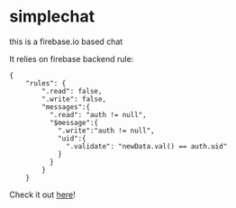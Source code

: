 # simplechat
this is a firebase.io based chat

It relies on firebase backend rule:

```
{
    "rules": {
        ".read": false,
        ".write": false,
        "messages":{
          ".read": "auth != null",
          "$message":{
            ".write":"auth != null",
            "uid":{
              ".validate": "newData.val() == auth.uid"
            }
          }
        }
    }
```

Check it out [here](https://rhildred.github.io/angularfirebasechat/www)!
